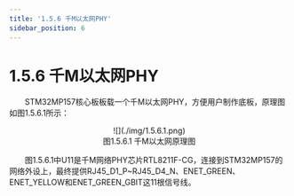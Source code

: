 ```yaml
---
title: '1.5.6 千M以太网PHY'
sidebar_position: 6
---
```


# 1.5.6 千M以太网PHY

&emsp;&emsp;STM32MP157核心板板载一个千M以太网PHY，方便用户制作底板，原理图如图1.5.6.1所示：


<center>
![](./img/1.5.6.1.png)<br/>
图1.5.6.1 千M以太网原理图
</center>

&emsp;&emsp;图1.5.6.1中U11是千M网络PHY芯片RTL8211F-CG，连接到STM32MP157的网络外设上，最终提供RJ45_D1_P~RJ45_D4_N、ENET_GREEN、ENET_YELLOW和ENET_GREEN_GBIT这11根信号线。











